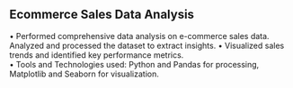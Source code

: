 ## Ecommerce Sales Data Analysis                                                                                                                   

•	Performed comprehensive data analysis on e-commerce sales data. Analyzed and processed the dataset to extract insights.
•	Visualized sales trends and identified key performance metrics.          
•	Tools and Technologies used: Python and Pandas for processing, Matplotlib and Seaborn for visualization.
